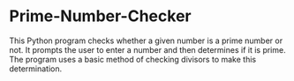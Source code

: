 # Prime-Number-Checker
This Python program checks whether a given number is a prime number or not. It prompts the user to enter a number and then determines if it is prime. The program uses a basic method of checking divisors to make this determination.
